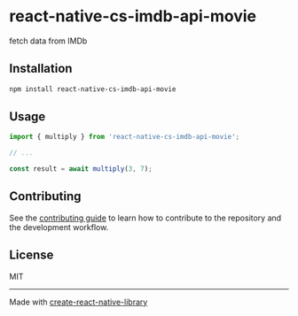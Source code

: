 # react-native-cs-imdb-api-movie

fetch data from IMDb

## Installation

```sh
npm install react-native-cs-imdb-api-movie
```

## Usage

```js
import { multiply } from 'react-native-cs-imdb-api-movie';

// ...

const result = await multiply(3, 7);
```

## Contributing

See the [contributing guide](CONTRIBUTING.md) to learn how to contribute to the repository and the development workflow.

## License

MIT

---

Made with [create-react-native-library](https://github.com/callstack/react-native-builder-bob)
